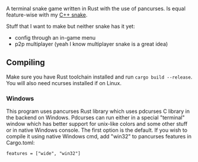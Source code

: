 A terminal snake game written in Rust with the use of pancurses.
Is equal feature-wise with my [C++ snake](https://github.com/GOKOP/snake).

Stuff that I want to make but neither snake has it yet:
- config through an in-game menu
- p2p multiplayer (yeah I know multiplayer snake is a great idea)

## Compiling
Make sure you have Rust toolchain installed and run `cargo build --release`.
You will also need ncurses installed if on Linux.

### Windows
This program uses pancurses Rust library which uses pdcurses C library in the backend on Windows.
Pdcurses can run either in a special "terminal" window which has better support for unix-like colors and some other stuff or in native Windows console.
The first option is the default. If you wish to compile it using native Windows cmd, add "win32" to pancurses features in Cargo.toml:
```
features = ["wide", "win32"]
```
